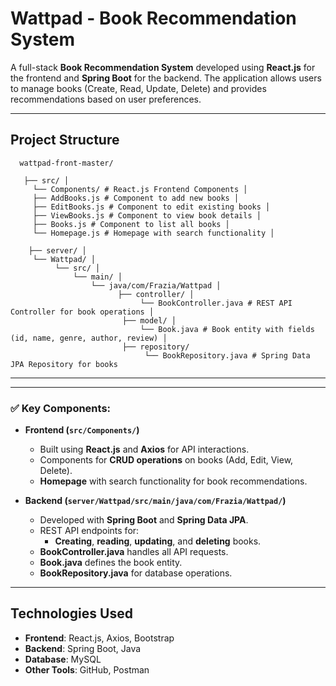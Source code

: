 # Wattpad - Book Recommendation System

A full-stack **Book Recommendation System** developed using **React.js** for the frontend and **Spring Boot** for the backend. The application allows users to manage books (Create, Read, Update, Delete) and provides recommendations based on user preferences.

---

##  **Project Structure**

      wattpad-front-master/ 
      
       ├── src/ │ 
         └── Components/ # React.js Frontend Components │
         ├── AddBooks.js # Component to add new books │
         ├── EditBooks.js # Component to edit existing books │ 
         ├── ViewBooks.js # Component to view book details │
         ├── Books.js # Component to list all books │ 
         └── Homepage.js # Homepage with search functionality │ 
         
        ├── server/ │
         └── Wattpad/ │
              └── src/ │
                  └── main/ │ 
                      └── java/com/Frazia/Wattpad │ 
                            ├── controller/ │ 
                                 └── BookController.java # REST API Controller for book operations │ 
                             ├── model/ │ 
                                 └── Book.java # Book entity with fields (id, name, genre, author, review) │ 
                             ├── repository/ 
                                  └── BookRepository.java # Spring Data JPA Repository for books



---


---

### ✅ **Key Components:**

- **Frontend (`src/Components/`)**
  - Built using **React.js** and **Axios** for API interactions.
  - Components for **CRUD operations** on books (Add, Edit, View, Delete).
  - **Homepage** with search functionality for book recommendations.

- **Backend (`server/Wattpad/src/main/java/com/Frazia/Wattpad/`)**
  - Developed with **Spring Boot** and **Spring Data JPA**.
  - REST API endpoints for:
    - **Creating**, **reading**, **updating**, and **deleting** books.
  - **BookController.java** handles all API requests.
  - **Book.java** defines the book entity.
  - **BookRepository.java** for database operations.


---

##  **Technologies Used**

- **Frontend**: React.js, Axios, Bootstrap
- **Backend**: Spring Boot, Java
- **Database**: MySQL
- **Other Tools**: GitHub, Postman






